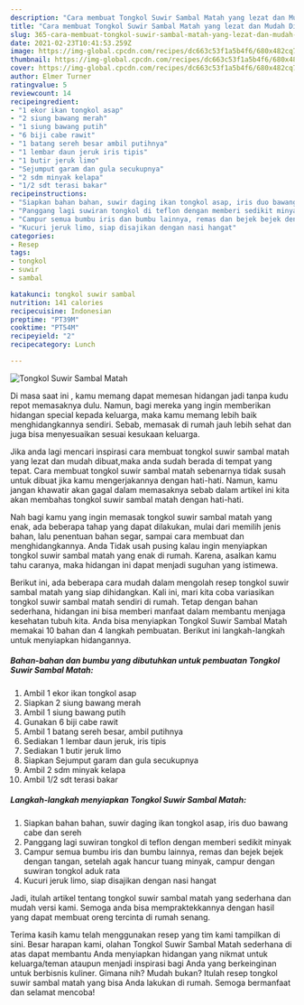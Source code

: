 ```yaml
---
description: "Cara membuat Tongkol Suwir Sambal Matah yang lezat dan Mudah Dibuat"
title: "Cara membuat Tongkol Suwir Sambal Matah yang lezat dan Mudah Dibuat"
slug: 365-cara-membuat-tongkol-suwir-sambal-matah-yang-lezat-dan-mudah-dibuat
date: 2021-02-23T10:41:53.259Z
image: https://img-global.cpcdn.com/recipes/dc663c53f1a5b4f6/680x482cq70/tongkol-suwir-sambal-matah-foto-resep-utama.jpg
thumbnail: https://img-global.cpcdn.com/recipes/dc663c53f1a5b4f6/680x482cq70/tongkol-suwir-sambal-matah-foto-resep-utama.jpg
cover: https://img-global.cpcdn.com/recipes/dc663c53f1a5b4f6/680x482cq70/tongkol-suwir-sambal-matah-foto-resep-utama.jpg
author: Elmer Turner
ratingvalue: 5
reviewcount: 14
recipeingredient:
- "1 ekor ikan tongkol asap"
- "2 siung bawang merah"
- "1 siung bawang putih"
- "6 biji cabe rawit"
- "1 batang sereh besar ambil putihnya"
- "1 lembar daun jeruk iris tipis"
- "1 butir jeruk limo"
- "Sejumput garam dan gula secukupnya"
- "2 sdm minyak kelapa"
- "1/2 sdt terasi bakar"
recipeinstructions:
- "Siapkan bahan bahan, suwir daging ikan tongkol asap, iris duo bawang cabe dan sereh"
- "Panggang lagi suwiran tongkol di teflon dengan memberi sedikit minyak"
- "Campur semua bumbu iris dan bumbu lainnya, remas dan bejek bejek dengan tangan, setelah agak hancur tuang minyak, campur dengan suwiran tongkol aduk rata"
- "Kucuri jeruk limo, siap disajikan dengan nasi hangat"
categories:
- Resep
tags:
- tongkol
- suwir
- sambal

katakunci: tongkol suwir sambal 
nutrition: 141 calories
recipecuisine: Indonesian
preptime: "PT39M"
cooktime: "PT54M"
recipeyield: "2"
recipecategory: Lunch

---
```



![Tongkol Suwir Sambal Matah](https://img-global.cpcdn.com/recipes/dc663c53f1a5b4f6/680x482cq70/tongkol-suwir-sambal-matah-foto-resep-utama.jpg)

Di masa  saat ini , kamu memang dapat memesan hidangan jadi tanpa kudu repot memasaknya dulu. Namun, bagi mereka yang ingin memberikan hidangan special kepada keluarga, maka kamu memang lebih baik menghidangkannya sendiri. Sebab, memasak di rumah jauh lebih sehat dan juga bisa menyesuaikan sesuai kesukaan keluarga.

Jika anda lagi mencari inspirasi cara membuat tongkol suwir sambal matah yang lezat dan mudah dibuat,maka anda sudah berada di tempat yang tepat. Cara membuat tongkol suwir sambal matah  sebenarnya tidak susah untuk dibuat jika kamu mengerjakannya dengan hati-hati. Namun, kamu jangan khawatir akan gagal dalam memasaknya 
sebab dalam artikel ini kita akan membahas tongkol suwir sambal matah dengan hati-hati.  



Nah bagi kamu yang ingin memasak tongkol suwir sambal matah yang enak, ada beberapa tahap yang dapat dilakukan, mulai dari memilih jenis bahan, lalu penentuan bahan segar, sampai cara membuat dan menghidangkannya. Anda Tidak usah pusing kalau ingin menyiapkan tongkol suwir sambal matah yang enak di rumah. Karena, asalkan kamu  tahu caranya, maka hidangan ini dapat menjadi suguhan yang istimewa.

Berikut ini, ada beberapa cara mudah dalam mengolah resep tongkol suwir sambal matah yang siap dihidangkan. Kali ini, mari kita coba variasikan tongkol suwir sambal matah sendiri di rumah. Tetap dengan bahan sederhana, hidangan ini bisa memberi manfaat dalam membantu menjaga kesehatan tubuh kita. Anda bisa menyiapkan Tongkol Suwir Sambal Matah memakai 10 bahan dan 4 langkah pembuatan. Berikut ini langkah-langkah untuk menyiapkan hidangannya.

<!--inarticleads1-->

##### Bahan-bahan dan bumbu yang dibutuhkan untuk pembuatan Tongkol Suwir Sambal Matah:

1. Ambil 1 ekor ikan tongkol asap
1. Siapkan 2 siung bawang merah
1. Ambil 1 siung bawang putih
1. Gunakan 6 biji cabe rawit
1. Ambil 1 batang sereh besar, ambil putihnya
1. Sediakan 1 lembar daun jeruk, iris tipis
1. Sediakan 1 butir jeruk limo
1. Siapkan Sejumput garam dan gula secukupnya
1. Ambil 2 sdm minyak kelapa
1. Ambil 1/2 sdt terasi bakar




<!--inarticleads2-->

##### Langkah-langkah menyiapkan Tongkol Suwir Sambal Matah:

1. Siapkan bahan bahan, suwir daging ikan tongkol asap, iris duo bawang cabe dan sereh
1. Panggang lagi suwiran tongkol di teflon dengan memberi sedikit minyak
1. Campur semua bumbu iris dan bumbu lainnya, remas dan bejek bejek dengan tangan, setelah agak hancur tuang minyak, campur dengan suwiran tongkol aduk rata
1. Kucuri jeruk limo, siap disajikan dengan nasi hangat




Jadi, itulah artikel tentang  tongkol suwir sambal matah  yang sederhana dan mudah versi kami. Semoga anda bisa mempraktekkannya dengan hasil yang dapat membuat oreng tercinta di rumah senang. 

Terima kasih kamu telah menggunakan resep yang tim kami tampilkan di sini. Besar harapan kami, olahan  Tongkol Suwir Sambal Matah sederhana di atas dapat membantu Anda menyiapkan hidangan yang nikmat untuk keluarga/teman ataupun menjadi inspirasi bagi Anda yang berkeinginan untuk berbisnis kuliner. Gimana nih? Mudah bukan? Itulah resep tongkol suwir sambal matah yang bisa Anda lakukan di rumah. Semoga bermanfaat dan selamat mencoba!

